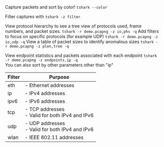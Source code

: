 Capture packets and sort by color!
`tshark --color`

Filter captures with `tshark -z filter`

View protocol hierarchy to see a tree view of protocols used, frame numbers, and packet sizes.
 `tshark -r demo.pcapng -z io,phs -q`
Add filters to focus on specific protocols (for example UDP)
`tshark -r demo.pcapng -z io,udp -q`
View a table of packet sizes to identify anomalous sizes
`tshark -r demo.pcapng -z plen,tree -q`

View endpoint statistics and packets associated with each endpoint
`tshark -r demo.pcapng -z endpoints,ip -q`\
You can also sort by other parameters other than "ip"

| **Filter** | **Purpose**                                       |
| ---------- | ------------------------------------------------- |
| eth        | - Ethernet addresses                              |
| ip         | - IPv4 addresses                                  |
| ipv6       | - IPv6 addresses                                  |
| tcp        | - TCP addresses<br>- Valid for both IPv4 and IPv6 |
| udp        | - UDP addresses<br>- Valid for both IPv4 and IPv6 |
| wlan       | - IEEE 802.11 addresses                           |